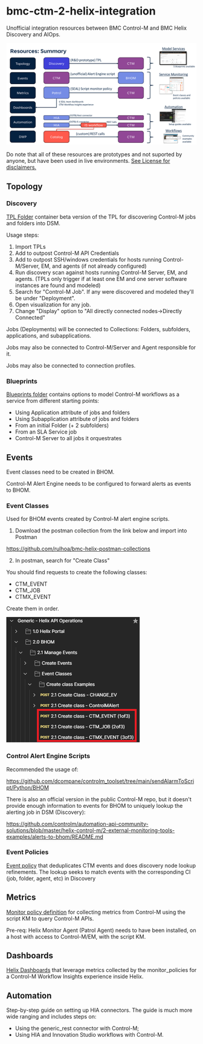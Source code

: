 # bmc-ctm-2-helix-integration

Unofficial integration resources between BMC Control-M and BMC Helix Discovery and AIOps.

![summary.png](summary.png)

Do note that all of these resources are prototypes and not suported by anyone, but have been used in live environments.
[See License for disclaimers.](LICENSE)

## Topology

### Discovery
[TPL Folder](tpl/) container beta version of the TPL for discovering Control-M jobs and folders into DSM.

Usage steps:
1) Import TPLs
2) Add to outpost Control-M API Credentials
3) Add to outpost SSH/windows credentials for hosts running Control-M/Server, EM, and agents (if not already configured)
4) Run discovery scan against hosts running Control-M Server, EM, and agents. (TPLs only trigger if at least one EM and one server software instances are found and modeled)
5) Search for "Control-M Job". If any were discovered and modeled they'll be under "Deployment".
6) Open visualization for any job.
7) Change "Display" option to "All directly connected nodes->Directly Connected"

Jobs (Deployments) will be connected to Collections: Folders, subfolders, applications, and subapplications.

Jobs may also be connected to Control-M/Server and Agent responsible for it.

Jobs may also be connected to connection profiles.

### Blueprints

[Blueprints folder](blueprints/) contains options to model Control-M workflows as a service from different starting points:
- Using Application attribute of jobs and folders
- Using Subapplication attribute of jobs and folders
- From an initial Folder (+ 2 subfolders)
- From an SLA Service job
- Control-M Server to all jobs it orquestrates


## Events

Event classes need to be created in BHOM.

Control-M Alert Engine needs to be configured to forward alerts as events to BHOM.

### Event Classes

Used for BHOM events created by Control-M alert engine scripts.

1) Download the postman collection from the link below and import into Postman

https://github.com/rulhoa/bmc-helix-postman-collections

2) In postman, search for "Create Class"

You should find requests to create the following classes:
- CTM_EVENT
- CTM_JOB
- CTMX_EVENT

Create them in order.

![EventClasses.png](event_classes/EventClasses.png)

### Control Alert Engine Scripts

Recommended the usage of:

https://github.com/dcompane/controlm_toolset/tree/main/sendAlarmToScript/Python/BHOM

There is also an official version in the public Control-M repo, but it doesn't provide enough information to events for BHOM to uniquely lookup the alerting job in DSM (Discovery):

https://github.com/controlm/automation-api-community-solutions/blob/master/helix-control-m/2-external-monitoring-tools-examples/alerts-to-bhom/README.md


### Event Policies

[Event policy](event_policies/) that deduplicates CTM events and does discovery node lookup refinements. The lookup seeks to match events with the corresponding CI (job, folder, agent, etc) in Discovery

## Metrics

[Monitor policy definition](monitor_policies/) for collecting metrics from Control-M using the script KM to query Control-M APIs.

Pre-req: Helix Monitor Agent (Patrol Agent) needs to have been installed, on a host with access to Control-M/EM, with the script KM.

## Dashboards

[Helix Dashboards](dashboards/) that leverage metrics collected by the monitor_policies for a Control-M Workflow Insights experience inside Helix.

## Automation

Step-by-step guide on setting up HIA connectors. The guide is much more wide ranging and includes steps on:
- Using the generic_rest connector with Control-M;
- Using HIA and Innovation Studio workflows with Control-M.
